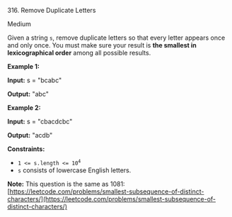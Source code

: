 316\. Remove Duplicate Letters

Medium

Given a string `s`, remove duplicate letters so that every letter appears once and only once. You must make sure your result is **the smallest in lexicographical order** among all possible results.

**Example 1:**

**Input:** s = "bcabc"

**Output:** "abc"

**Example 2:**

**Input:** s = "cbacdcbc"

**Output:** "acdb"

**Constraints:**

*   <code>1 <= s.length <= 10<sup>4</sup></code>
*   `s` consists of lowercase English letters.

**Note:** This question is the same as 1081: [https://leetcode.com/problems/smallest-subsequence-of-distinct-characters/](https://leetcode.com/problems/smallest-subsequence-of-distinct-characters/)